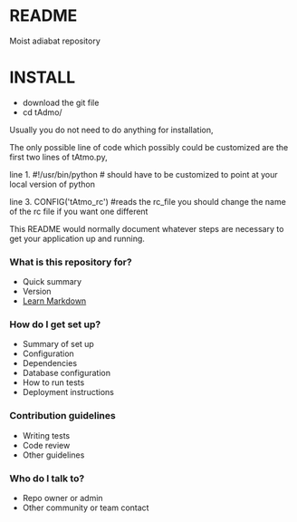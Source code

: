 # README #

Moist adiabat repository

# INSTALL #
* download the git file
* cd tAdmo/

Usually you do not need to do anything for installation, 

The only possible line of code which possibly could be customized are the first two lines of tAtmo.py, 

   line 1. #!/usr/bin/python # should have to be customized to point at your local version of python

   line 3. CONFIG('tAtmo_rc') #reads the rc_file you should change the name of the rc file if you want one different


This README would normally document whatever steps are necessary to get your application up and running.

### What is this repository for? ###

* Quick summary
* Version
* [Learn Markdown](https://bitbucket.org/tutorials/markdowndemo)

### How do I get set up? ###

* Summary of set up
* Configuration
* Dependencies
* Database configuration
* How to run tests
* Deployment instructions

### Contribution guidelines ###

* Writing tests
* Code review
* Other guidelines

### Who do I talk to? ###

* Repo owner or admin
* Other community or team contact